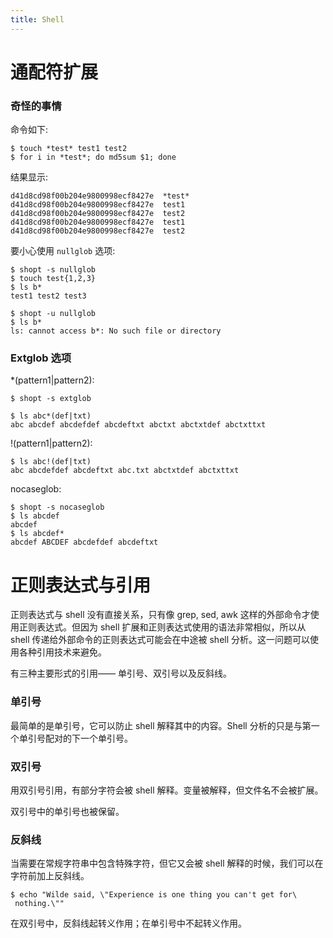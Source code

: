 ```yaml
---
title: Shell
---
```



通配符扩展
=========

### 奇怪的事情

命令如下:

	$ touch *test* test1 test2 
	$ for i in *test*; do md5sum $1; done

结果显示:

	d41d8cd98f00b204e9800998ecf8427e  *test*
	d41d8cd98f00b204e9800998ecf8427e  test1
	d41d8cd98f00b204e9800998ecf8427e  test2
	d41d8cd98f00b204e9800998ecf8427e  test1
	d41d8cd98f00b204e9800998ecf8427e  test2

要小心使用 `nullglob` 选项:

	$ shopt -s nullglob
	$ touch test{1,2,3}
	$ ls b*
	test1 test2 test3

	$ shopt -u nullglob
	$ ls b*
	ls: cannot access b*: No such file or directory

### Extglob 选项

\*(pattern1|pattern2):

	$ shopt -s extglob

	$ ls abc*(def|txt)
	abc abcdef abcdefdef abcdeftxt abctxt abctxtdef abctxttxt

!(pattern1|pattern2):

	$ ls abc!(def|txt)
	abc abcdefdef abcdeftxt abc.txt abctxtdef abctxttxt

nocaseglob:

	$ shopt -s nocaseglob
	$ ls abcdef
	abcdef
	$ ls abcdef*
	abcdef ABCDEF abcdefdef abcdeftxt


正则表达式与引用
===============

正则表达式与 shell 没有直接关系，只有像 grep, sed, awk 这样的外部命令才使用正则表达式。但因为 shell 扩展和正则表达式使用的语法非常相似，所以从 shell 传递给外部命令的正则表达式可能会在中途被 shell 分析。这一问题可以使用各种引用技术来避免。

有三种主要形式的引用—— 单引号、双引号以及反斜线。

### 单引号

最简单的是单引号，它可以防止 shell 解释其中的内容。Shell 分析的只是与第一个单引号配对的下一个单引号。

### 双引号

用双引号引用，有部分字符会被 shell 解释。变量被解释，但文件名不会被扩展。

双引号中的单引号也被保留。

### 反斜线

当需要在常规字符串中包含特殊字符，但它又会被 shell 解释的时候，我们可以在字符前加上反斜线。

	$ echo "Wilde said, \"Experience is one thing you can't get for\
	 nothing.\""

在双引号中，反斜线起转义作用；在单引号中不起转义作用。
	
